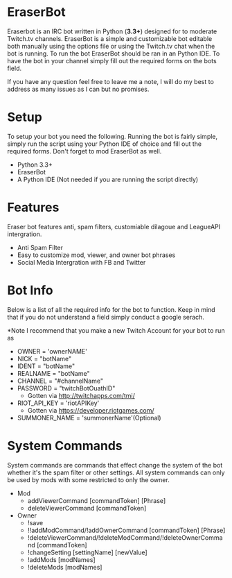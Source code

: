 # EraserBot
Eraserbot is an IRC bot written in Python (**3.3+**) designed for to moderate Twitch.tv channels. EraserBot is a simple and customizable bot editable both manually using the options file or using the Twitch.tv chat when the bot is running. To run the bot EraserBot should be ran in an Python IDE. To have the bot in your channel simply fill out the required forms on the bots field.

If you have any question feel free to leave me a note, I will do my best to address as many issues as I can but no promises.

# Setup
To setup your bot you need the following. Running the bot is fairly simple, simply run the script using your Python IDE of choice and fill out the required forms. Don't forget to mod EraserBot as well.

- Python 3.3+
- EraserBot
- A Python IDE (Not needed if you are running the script directly)

# Features
Eraser bot features anti, spam filters, customiable dilagoue and LeagueAPI intergration.

- Anti Spam Filter
- Easy to customize mod, viewer, and owner bot phrases
- Social Media Intergration with FB and Twitter

# Bot Info
Below is a list of all the required info for the bot to function. Keep in mind that if you do not understand a field simply conduct a google serach.

*Note I recommend that you make a new Twitch Account for your bot to run as
- OWNER = 'ownerNAME'
- NICK = "botName"
- IDENT = "botName"
- REALNAME = "botName"
- CHANNEL = "#channelName"
- PASSWORD = "twitchBotOuathID"
  - Gotten via http://twitchapps.com/tmi/
- RIOT_API_KEY = 'riotAPIKey'
  - Gotten via https://developer.riotgames.com/
- SUMMONER_NAME = 'summonerName'(Optional)

# System Commands
System commands are commands that effect change the system of the bot whether it's the spam filter or other settings. All system commands can only be used by mods with some restricted to only the owner.

- Mod
  - addViewerCommand [commandToken] [Phrase]
  - deleteViewerCommand [commandToken]
- Owner
  - !save
  - !!addModCommand/!addOwnerCommand [commandToken] [Phrase]
  - !deleteViewerCommand/!deleteModCommand/!deleteOwnerCommand [commandToken]
  - !changeSetting [settingName] [newValue]
  - !addMods [modNames]
  - !deleteMods [modNames]
